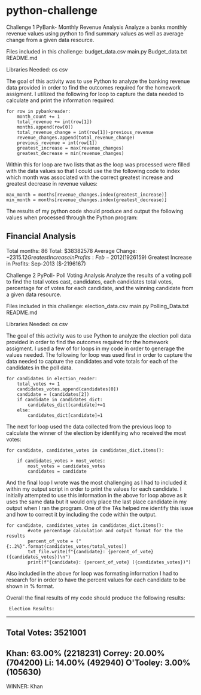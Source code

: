 # python-challenge

Challenge 1 PyBank- Monthly Revenue Analysis
    Analyze a banks monthly revenue values using python to find summary values as well as average change from a given data resource. 

Files included in this challenge:
    budget_data.csv     main.py     Budget_data.txt     README.md

Libraries Needed:
    os      csv

The goal of this activity was to use Python to analyze the banking revenue data provided in order to find the outcomes required for the homework assigment. I utilized the following for loop to capture the data needed to calculate and print the information required:
    
    for row in pybankreader: 
        month_count += 1
        total_revenue += int(row[1])
        months.append(row[0])
        total_revenue_change = int(row[1])-previous_revenue
        revenue_changes.append(total_revenue_change)
        previous_revenue = int(row[1])
        greatest_increase = max(revenue_changes)
        greatest_decrease = min(revenue_changes)

Within this for loop are two lists that as the loop was processed were filled with the data values so that I could use the the following code to index which month was associated with the correct greatest increase and greatest decrease in revenue values:

    max_month = months[revenue_changes.index(greatest_increase)]    
    min_month = months[revenue_changes.index(greatest_decrease)]

The results of my python code should produce and output the following values when processed through the Python program:

Financial Analysis
----------------------------
Total months: 86
Total: $38382578
Average Change: $-2315.12
Greatest Increase in Profits: Feb-2012 ($1926159)
Greatest Increase in Profits: Sep-2013 ($-2196167)



Challenge 2 PyPoll- Poll Voting Analysis
    Analyze the results of a voting poll to find the total votes cast, candidates, each candidates total votes, percentage for of votes for each candidate, and the winning candidate from a given data resource. 

Files included in this challenge:
    election_data.csv       main.py     Polling_Data.txt        README.md

Libraries Needed:
    os      csv

The goal of this activity was to use Python to analyze the election poll data provided in order to find the outcomes required for the homework assigment. I used a few of for loops in my code in order to generage the values needed. The following for loop was used first in order to capture the data needed to capture the candidates and vote totals for each of the candidates in the poll data.

    for candidates in election_reader:
        total_votes += 1
        candidates_votes.append(candidates[0])
        candidate = (candidates[2])
        if candidate in candidates_dict:
            candidates_dict[candidate]+=1
        else:
            candidates_dict[candidate]=1 

The next for loop used the data collected from the previous loop to calculate the winner of the election by identifying who received the most votes:

    for candidate, candidates_votes in candidates_dict.items():
        
        if candidates_votes > most_votes:
            most_votes = candidates_votes
            candidates = candidate

And the final loop I wrote was the most challenging as I had to included it within my output script in order to print the values for each candidate. I initially attempted to use this information in the above for loop above as it uses the same data but it would only place the last place candidate in my output when I ran the program. One of the TAs helped me identify this issue and how to correct it by including the code within the output.

    for candidate, candidates_votes in candidates_dict.items():   
            #vote percentage calculation and output format for the the results
            percent_of_vote = ("{:.2%}".format(candidates_votes/total_votes))
            txt_file.write(f"{candidate}: {percent_of_vote} ({candidates_votes})\n")
            print(f"{candidate}: {percent_of_vote} ({candidates_votes})")

Also included in the above for loop was formating information I had to research for in order to have the percent values for each candidate to be shown in % format. 

Overall the final results of my code should produce the following results:

     Election Results:
------------------------------
Total Votes: 3521001
------------------------------

Khan: 63.00% (2218231)
Correy: 20.00% (704200)
Li: 14.00% (492940)
O'Tooley: 3.00% (105630)
------------------------------
WINNER:  Khan